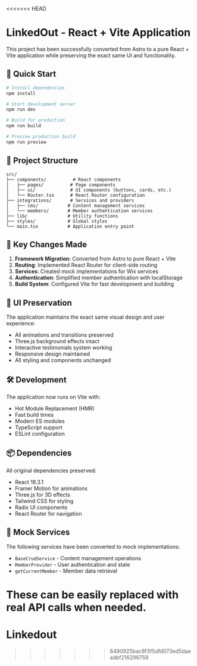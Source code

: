 <<<<<<< HEAD
# LinkedOut - React + Vite Application

This project has been successfully converted from Astro to a pure React + Vite application while preserving the exact same UI and functionality.

## 🚀 Quick Start

```bash
# Install dependencies
npm install

# Start development server
npm run dev

# Build for production
npm run build

# Preview production build
npm run preview
```

## 📁 Project Structure

```
src/
├── components/          # React components
│   ├── pages/          # Page components
│   ├── ui/             # UI components (buttons, cards, etc.)
│   └── Router.tsx      # React Router configuration
├── integrations/       # Services and providers
│   ├── cms/           # Content management services
│   └── members/       # Member authentication services
├── lib/               # Utility functions
├── styles/            # Global styles
└── main.tsx           # Application entry point
```

## 🔧 Key Changes Made

1. **Framework Migration**: Converted from Astro to pure React + Vite
2. **Routing**: Implemented React Router for client-side routing
3. **Services**: Created mock implementations for Wix services
4. **Authentication**: Simplified member authentication with localStorage
5. **Build System**: Configured Vite for fast development and building

## 🎨 UI Preservation

The application maintains the exact same visual design and user experience:
- All animations and transitions preserved
- Three.js background effects intact
- Interactive testimonials system working
- Responsive design maintained
- All styling and components unchanged

## 🛠️ Development

The application now runs on Vite with:
- Hot Module Replacement (HMR)
- Fast build times
- Modern ES modules
- TypeScript support
- ESLint configuration

## 📦 Dependencies

All original dependencies preserved:
- React 18.3.1
- Framer Motion for animations
- Three.js for 3D effects
- Tailwind CSS for styling
- Radix UI components
- React Router for navigation

## 🔄 Mock Services

The following services have been converted to mock implementations:
- `BaseCrudService` - Content management operations
- `MemberProvider` - User authentication and state
- `getCurrentMember` - Member data retrieval

These can be easily replaced with real API calls when needed.
=======
# Linkedout
>>>>>>> 6490925bac8f3f5dfd073ed5daeadbf216296759

